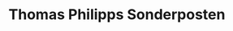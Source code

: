 ---
title: "Thomas Philipps Sonderposten"
url: /eberswalde/thomas-philipps-sonderposten/
shop: Supermarkt
---
